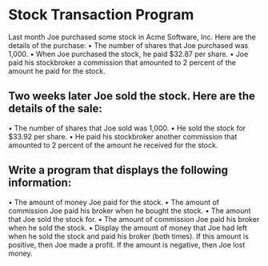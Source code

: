 # Stock Transaction Program
Last month Joe purchased some stock in Acme Software, Inc. Here are the details of the
purchase:
• The number of shares that Joe purchased was 1,000.
• When Joe purchased the stock, he paid $32.87 per share.
• Joe paid his stockbroker a commission that amounted to 2 percent of the amount he paid
for the stock.

## Two weeks later Joe sold the stock. Here are the details of the sale:
• The number of shares that Joe sold was 1,000.
• He sold the stock for $33.92 per share.
• He paid his stockbroker another commission that amounted to 2 percent of the amount
he received for the stock.

## Write a program that displays the following information:
• The amount of money Joe paid for the stock.
• The amount of commission Joe paid his broker when he bought the stock.
• The amount that Joe sold the stock for.
• The amount of commission Joe paid his broker when he sold the stock.
• Display the amount of money that Joe had left when he sold the stock and paid his
broker (both times). If this amount is positive, then Joe made a profit. If the amount is
negative, then Joe lost money.
